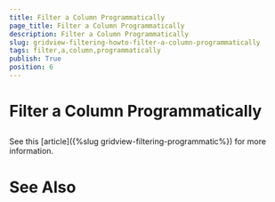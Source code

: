 ```yaml
---
title: Filter a Column Programmatically
page_title: Filter a Column Programmatically
description: Filter a Column Programmatically
slug: gridview-filtering-howto-filter-a-column-programmatically
tags: filter,a,column,programmatically
publish: True
position: 6
---
```


# Filter a Column Programmatically



## 

See this [article]({%slug gridview-filtering-programmatic%}) for more information.

# See Also
